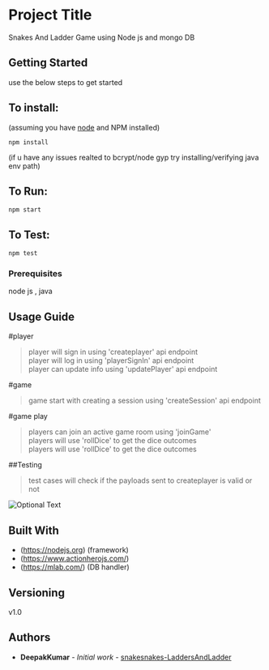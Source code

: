 # Project Title

Snakes And Ladder Game using Node js and mongo DB  

## Getting Started

use the below steps to get started

## To install:

(assuming you have [node](http://nodejs.org/) and NPM installed)

`npm install`

(if u have any issues realted to bcrypt/node gyp try installing/verifying java env path)

## To Run:

`npm start`

## To Test:

`npm test`

### Prerequisites

node js , java

## Usage Guide

#player<br />
> player will sign in using 'createplayer' api endpoint<br />
> player will log in using 'playerSignIn' api endpoint<br />
> player can update info using 'updatePlayer' api endpoint<br />

#game<br />
> game start with creating a session using 'createSession' api endpoint<br />

#game play<br />
> players can join an active game room using 'joinGame'<br />
> players will use 'rollDice' to get the dice outcomes<br />
> players will use 'rollDice' to get the dice outcomes<br />

##Testing
> test cases will check if the payloads sent to createplayer is valid or not

![Optional Text](../master/public/architecture.png)

## Built With

- (https://nodejs.org) (framework)
- (https://www.actionherojs.com/)
- (https://mlab.com/) (DB handler)

## Versioning

v1.0

## Authors

- **DeepakKumar** - _Initial work_ - [snakesnakes-LaddersAndLadder](https://github.com/deepakkumar98355/snakes-Ladder)
